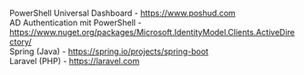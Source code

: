 PowerShell Universal Dashboard - https://www.poshud.com <br>
AD Authentication mit PowerShell - https://www.nuget.org/packages/Microsoft.IdentityModel.Clients.ActiveDirectory/ <br>
Spring (Java) - https://spring.io/projects/spring-boot <br>
Laravel (PHP) - https://laravel.com
